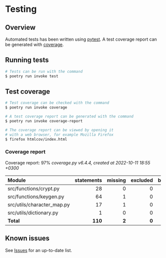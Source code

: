 # Testing

## Overview

Automated tests has been written using [pytest](https://docs.pytest.org/en/7.1.x). A test coverage report can be generated with [coverage](https://coverage.readthedocs.io/en/6.5.0/).

## Running tests

```bash
# Tests can be run with the command
$ poetry run invoke test
```

## Test coverage

```bash
# Test coverage can be checked with the command
$ poetry run invoke coverage

# A test coverage report can be generated with the command
$ poetry run invoke coverage-report

# The coverage report can be viewed by opening it
# with a web browser, for example Mozilla Firefox
$ firefox htmlcov/index.html
```

### Coverage report

Coverage report: 97%
*coverage.py v6.4.4, created at 2022-10-11 18:55 +0300*

| Module 	                 | statements |	missing | excluded | branches | partial | coverage |
| :------------------------- | ---------: | ------: | -------: | -------: | ------: | -------: |
| src/functions/crypt.py 	 |         28 |       0 |        0 |        6 |       0 |     100% |
| src/functions/keygen.py 	 |         64 |       1 |        0 |       18 |       1 |      98% |
| src/utils/character_map.py | 	       17 |       1 |        0 |       10 |       1 |      93% |
| src/utils/dictionary.py    |          1 |       0 |        0 |        0 |       0 |     100% |
| **Total**                  |    **110** |   **2** |    **0** |   **34** |   **2** |  **97%** |

## Known issues

See [Issues](https://github.com/rikurauhala/rsa/issues) for an up-to-date list.
